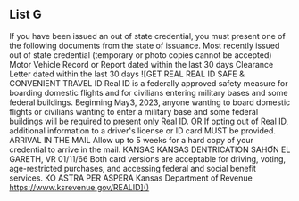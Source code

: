 ## List G
If you have been issued an out of state credential, you must present one of the following documents from the state of issuance.
Most recently issued out of state credential (temporary or photo copies cannot be accepted) Motor Vehicle Record or Report dated within the last 30 days
Clearance Letter dated within the last 30 days
![GET REAL REAL ID SAFE & CONVENIENT TRAVEL ID Real ID is a federally approved safety measure for boarding domestic flights and for civilians entering military bases and some federal buildings. Beginning May3, 2023, anyone wanting to board domestic flights or civilians wanting to enter a military base and some federal buildings will be required to present only Real ID. OR If opting out of Real ID, additional information to a driver's license or ID card MUST be provided. ARRIVAL IN THE MAIL Allow up to 5 weeks for a hard copy of your credential to arrive in the mail. KANSAS KANSAS DENTRICATION SAHƠN EL GARETH, VR 01/11/66 Both card versions are acceptable for driving, voting, age-restricted purchases, and accessing federal and social benefit services. KO ASTRA PER ASPERA Kansas Department of Revenue https://www.ksrevenue.gov/REALID]()